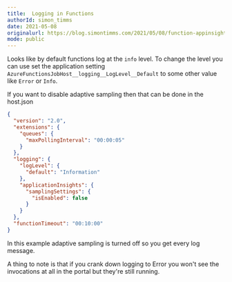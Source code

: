 ```yaml
---
title:  Logging in Functions
authorId: simon_timms
date: 2021-05-08
originalurl: https://blog.simontimms.com/2021/05/08/function-appinsights
mode: public
---
```




Looks like by default functions log at the `info` level. To change the level you can use set the application setting `AzureFunctionsJobHost__logging__LogLevel__Default` to some other value like `Error` or `Info`. 

If you want to disable adaptive sampling then that can be done in the host.json

```json
{
  "version": "2.0",
  "extensions": {
    "queues": {
      "maxPollingInterval": "00:00:05"
    }
  },
  "logging": {
    "logLevel": {
      "default": "Information"
    },
    "applicationInsights": {
      "samplingSettings": {
        "isEnabled": false
      }
    }
  },
  "functionTimeout": "00:10:00"
}
```
In this example adaptive sampling is turned off so you get every log message.

A thing to note is that if you crank down logging to Error you won't see the invocations at all in the portal but they're still running.